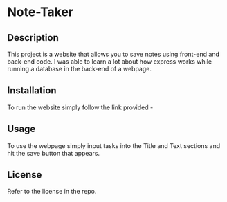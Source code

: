 # Note-Taker

## Description

This project is a website that allows you to save notes using front-end and back-end code. I was able to learn a lot about how express works while running a database in the back-end of a webpage.

## Installation

To run the website simply follow the link provided - <link src="https://note-taker-de.herokuapp.com/">

## Usage

To use the webpage simply input tasks into the Title and Text sections and hit the save button that appears.

## License

Refer to the license in the repo.